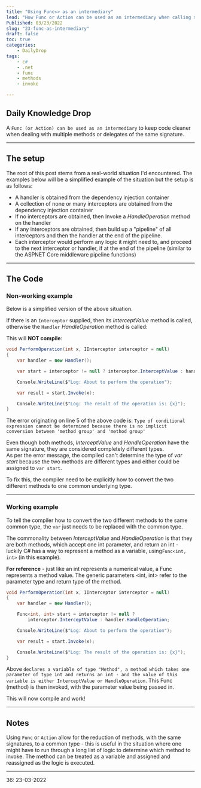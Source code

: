 ```yaml
---
title: "Using Func<> as an intermediary"
lead: "How Func or Action can be used as an intermediary when calling methods"
Published: 03/23/2022
slug: "23-func-as-intermediary"
draft: false
toc: true
categories:
    - DailyDrop
tags:
    - c#
    - .net
    - func
    - methods
    - invoke

---
```


## Daily Knowledge Drop

A `Func (or Action) can be used as an intermediary` to keep code cleaner when dealing with multiple methods or delegates of the same signature.

---

## The setup

The root of this post stems from a real-world situation I'd encountered. The examples below will be a simplified example of the situation but the setup is as follows:

- A handler is obtained from the dependency injection container
- A collection of none or many interceptors are obtained from the dependency injection container
- If no interceptors are obtained, then Invoke a _HandleOperation_ method on the handler
- If any interceptors are obtained, then build up a "pipeline" of all interceptors and then the handler at the end of the pipeline.
- Each interceptor would perform any logic it might need to, and proceed to the next interceptor or handler, if at the end of the pipeline (similar to the ASPNET Core middleware pipeline functions)

---

## The Code

### Non-working example

Below is a simplified version of the above situation. 

If there is an `Interceptor` supplied, then its _InterceptValue_ method is called, otherwise the `Handler` _HandleOperation_ method is called:

This will **NOT compile**:

``` csharp
void PerformOperation(int x, IInterceptor interceptor = null)
{
    var handler = new Handler();

    var start = interceptor != null ? interceptor.InterceptValue : handler.HandleOperation;

    Console.WriteLine($"Log: About to perform the operation");

    var result = start.Invoke(x);

    Console.WriteLine($"Log: The result of the operation is: {x}");
}
```

The error originating on line 5 of the above code is: `Type of conditional expression cannot be determined because there is no implicit conversion between 'method group' and 'method group'`

Even though both methods, _InterceptValue_ and _HandleOperation_ have the same signature, they are considered completely different types.  
As per the error message, the compiled can't determine the type of _var start_ because the two methods are different types and either could be assigned to `var start`.

To fix this, the compiler need to be explicitly how to convert the two different methods to one common underlying type.

---

### Working example

To tell the compiler how to convert the two different methods to the same common type, the `var` just needs to be replaced with the common type.

The commonality between _InterceptValue_ and _HandleOperation_ is that they are both methods, which accept one int parameter, and return an int - luckily C# has a way to represent a method as a variable, using`Func<int, int>` (in this example).

**For reference** - just like an int represents a numerical value, a Func represents a method value. The generic parameters \<int, int\> refer to the parameter type and return type of the method.


``` csharp
void PerformOperation(int x, IInterceptor interceptor = null)
{
    var handler = new Handler();

    Func<int, int> start = interceptor != null ? 
        interceptor.InterceptValue : handler.HandleOperation;

    Console.WriteLine($"Log: About to perform the operation");

    var result = start.Invoke(x);

    Console.WriteLine($"Log: The result of the operation is: {x}");
}
```

Above `declares a variable of type "Method", a method which takes one parameter of type int and returns an int - and the value of this variable is either InterceptValue or HandleOperation`. This Func (method) is then invoked, with the parameter value being passed in.

This will now compile and work!

---

## Notes

Using `Func` or `Action` allow for the reduction of methods, with the same signatures, to a common type - this is useful in the situation where one might have to run through a long list of logic to determine which method to invoke. The method can be treated as a variable and assigned and reassigned as the logic is executed.

---

<?# DailyDrop ?>36: 23-03-2022<?#/ DailyDrop ?>
